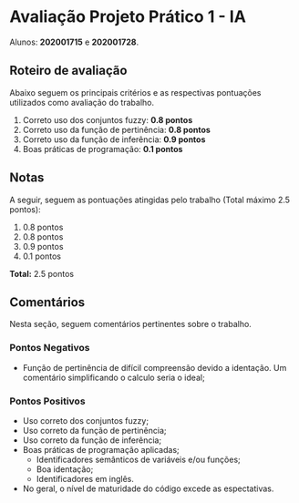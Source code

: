 # Avaliação Projeto Prático 1 - IA
Alunos: **202001715** e **202001728**.

## Roteiro de avaliação

Abaixo seguem os principais critérios e as respectivas pontuações utilizados como avaliação do trabalho.

1. Correto uso dos conjuntos fuzzy: **0.8 pontos**
2. Correto uso da função de pertinência: **0.8 pontos**
3. Correto uso da função de inferência: **0.9 pontos**
4. Boas práticas de programação: **0.1 pontos**

## Notas

A seguir, seguem as pontuações atingidas pelo trabalho (Total máximo 2.5 pontos): 

1. 0.8 pontos
2. 0.8 pontos
3. 0.9 pontos
4. 0.1 pontos

**Total:** 2.5 pontos

## Comentários

Nesta seção, seguem comentários pertinentes sobre o trabalho.

### Pontos Negativos
- Função de pertinência de difícil compreensão devido a identação. Um comentário simplificando o calculo seria o ideal;

### Pontos Positivos
- Uso correto dos conjuntos fuzzy;
- Uso correto da função de pertinência;
- Uso correto da função de inferência;
- Boas práticas de programação aplicadas;
    - Identificadores semânticos de variáveis e/ou funções;
    - Boa identação;
    - Identificadores em inglês. 
- No geral, o nível de maturidade do código excede as espectativas.